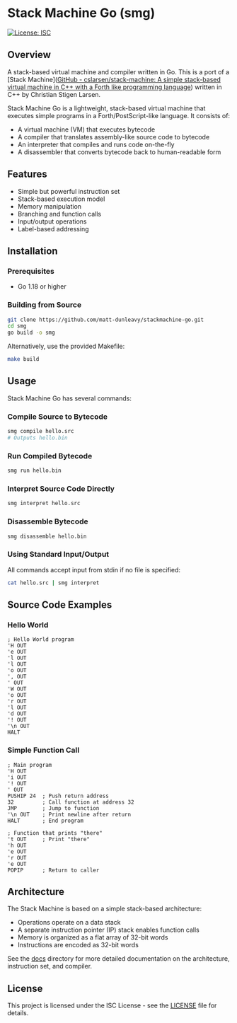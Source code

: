 # Stack Machine Go (smg)

[![License: ISC](https://img.shields.io/badge/License-ISC-blue.svg)](https://opensource.org/licenses/ISC)

## Overview

A stack-based virtual machine and compiler written in Go. This is a port of a [Stack Machine]([GitHub - cslarsen/stack-machine: A simple stack-based virtual machine in C++ with a Forth like programming language](https://github.com/cslarsen/stack-machine)) written in C++ by Christian Stigen Larsen.

Stack Machine Go is a lightweight, stack-based virtual machine that executes simple programs in a Forth/PostScript-like language. It consists of:

- A virtual machine (VM) that executes bytecode
- A compiler that translates assembly-like source code to bytecode
- An interpreter that compiles and runs code on-the-fly
- A disassembler that converts bytecode back to human-readable form

## Features

- Simple but powerful instruction set
- Stack-based execution model
- Memory manipulation
- Branching and function calls
- Input/output operations
- Label-based addressing

## Installation

### Prerequisites

- Go 1.18 or higher

### Building from Source

```bash
git clone https://github.com/matt-dunleavy/stackmachine-go.git
cd smg
go build -o smg
```

Alternatively, use the provided Makefile:

```bash
make build
```

## Usage

Stack Machine Go has several commands:

### Compile Source to Bytecode

```bash
smg compile hello.src
# Outputs hello.bin
```

### Run Compiled Bytecode

```bash
smg run hello.bin
```

### Interpret Source Code Directly

```bash
smg interpret hello.src
```

### Disassemble Bytecode

```bash
smg disassemble hello.bin
```

### Using Standard Input/Output

All commands accept input from stdin if no file is specified:

```bash
cat hello.src | smg interpret
```

## Source Code Examples

### Hello World

```
; Hello World program
'H OUT
'e OUT
'l OUT
'l OUT
'o OUT
', OUT
' OUT
'W OUT
'o OUT
'r OUT
'l OUT
'd OUT
'! OUT
'\n OUT
HALT
```

### Simple Function Call

```
; Main program
'H OUT
'i OUT
'! OUT
' OUT
PUSHIP 24  ; Push return address
32         ; Call function at address 32
JMP        ; Jump to function
'\n OUT    ; Print newline after return
HALT       ; End program

; Function that prints "there"
't OUT     ; Print "there"
'h OUT
'e OUT
'r OUT
'e OUT
POPIP      ; Return to caller
```

## Architecture

The Stack Machine is based on a simple stack-based architecture:

- Operations operate on a data stack
- A separate instruction pointer (IP) stack enables function calls
- Memory is organized as a flat array of 32-bit words
- Instructions are encoded as 32-bit words

See the [docs](./docs/) directory for more detailed documentation on the architecture, instruction set, and compiler.

## License

This project is licensed under the ISC License - see the [LICENSE](LICENSE) file for details.

# 
